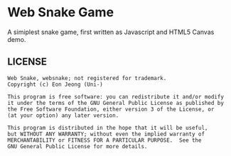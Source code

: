 Web Snake Game
==============

A simiplest snake game, first written as Javascript and HTML5 Canvas demo.

LICENSE
-------

    Web Snake, websnake; not registered for trademark.
    Copyright (c) Eon Jeong (Uni-)

    This program is free software: you can redistribute it and/or modify
    it under the terms of the GNU General Public License as published by
    the Free Software Foundation, either version 3 of the License, or
    (at your option) any later version.

    This program is distributed in the hope that it will be useful,
    but WITHOUT ANY WARRANTY; without even the implied warranty of
    MERCHANTABILITY or FITNESS FOR A PARTICULAR PURPOSE.  See the
    GNU General Public License for more details.
